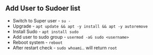 ## Add User to Sudoer list
* Switch to Super user - `su -`
* Upgrade - `apt update && apt -y install && apt -y autoremove`
* Install Sudo - `apt install sudo`
* Add user to sudo group - `usermod -aG sudo <username>`
* Reboot system - `reboot`
* After restart check - `sudo whoami`.. will return `root`
